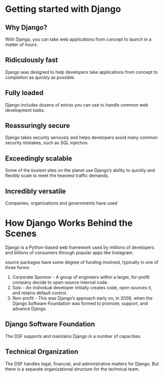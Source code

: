 # Getting started with Django

## Why Django?

With Django, you can take web applications from concept to launch in a matter of hours.

## Ridiculously fast

Django was designed to help developers take applications from concept to completion as quickly as possible.

## Fully loaded

Django includes dozens of extras you can use to handle common web development tasks.

## Reassuringly secure

Django takes security seriously and helps developers avoid many common security mistakes, such as SQL injection.

## Exceedingly scalable

Some of the busiest sites on the planet use Django’s ability to quickly and flexibly scale to meet the heaviest traffic demands.

## Incredibly versatile

Companies, organizations and governments have used

# How Django Works Behind the Scenes

Django is a Python-based web framework used by millions of developers and billions of consumers through popular apps like Instagram.

source packages have some degree of funding involved, typically in one of three forms:

1. Corporate Sponsor - A group of engineers within a larger, for-profit company decide to open-source internal code.
2. Solo - An individual developer initially creates code, open sources it, and retains default control.
3. Non-profit - This was Django’s approach early on, in 2008, when the Django Software Foundation was formed to promote, support, and advance Django.

## Django Software Foundation

The DSF supports and maintains Django in a number of capacities. 

## Technical Organization

The DSF handles legal, financial, and administrative matters for Django. But there is a separate organizational structure for the technical team.